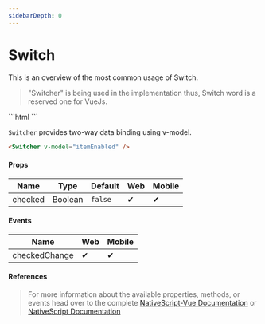 ```yaml
---
sidebarDepth: 0
---
```


# Switch

 This is an overview of the most common usage of Switch.
> "Switcher" is being used in the implementation thus, Switch word is a reserved one for VueJs.

<DocExampleBox codeBox="https://codesandbox.io/s/p7wyk8xl3x">
```html
<Switcher checked="true" />
```
<SwitchDoc />
</DocExampleBox>

`Switcher` provides two-way data binding using v-model.

```html
<Switcher v-model="itemEnabled" />
```

#### Props

| Name    | Type    | Default | Web | Mobile |
| ------- | ------- | ------- | --- | ------ |
| checked | Boolean | `false` | ✔   | ✔      |

#### Events

| Name          | Web | Mobile |
| ------------- | --- | ------ |
| checkedChange | ✔   | ✔      |

#### References

> For more information about the available properties, methods, or events head over to the complete [NativeScript-Vue Documentation](https://nativescript-vue.org/en/docs/elements/components/switch/)
> or [NativeScript Documentation](https://docs.nativescript.org/api-reference/classes/_ui_switch_.switch)